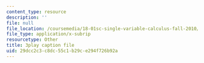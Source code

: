 ```yaml
---
content_type: resource
description: ''
file: null
file_location: /coursemedia/18-01sc-single-variable-calculus-fall-2010/29dcc2c3c8dc55c1b29ce294f726b92a_MK_0QHbUnIA.vtt
file_type: application/x-subrip
resourcetype: Other
title: 3play caption file
uid: 29dcc2c3-c8dc-55c1-b29c-e294f726b92a
---
```

